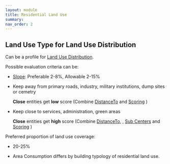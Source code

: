 ```yaml
---
layout: module
title: Residential Land Use
summary: 
nav_order: 2
---
```


## Land Use Type for Land Use Distribution

Can be a profile for [Land Use Distribution]().

Possible evaluation criteria can be:

* [Slope](): Preferable 2-8%, Allowable 2-15%
  
* Keep away from primary roads, industry, military institutions, dump sites or cemetry
  
  **Close** entities get **low** score (Combine [DistanceTo]() and [Scoring]() )

* Keep close to services, administration, green areas
  
  **Close** entities get **high** score (Combine [DistanceTo](), , [Sub Centers]() and [Scoring]() )

Preferred proportion of land use coverage:

* 20-25%
  
* Area Consumption differs by building typology of residential land use.
  